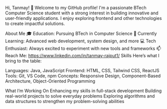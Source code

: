 Hi, Tanmay! 👋
Welcome to my GitHub profile! I'm a passionate BTech Computer Science student with a strong interest in building innovative and user-friendly applications. I enjoy exploring frontend and other technologies to create impactful solutions.

About Me
🎓 Education: Pursuing BTech in Computer Science
🌱 Currently Learning: Advanced web development, system design, and more
💻 Tech Enthusiast: Always excited to experiment with new tools and frameworks
📫 Reach Me: https://www.linkedin.com/in/tanmay-rajput1/ 
Skills
Here’s what I bring to the table:

Languages: Java, JavaScript
Frontend: HTML, CSS, Tailwind CSS, ReactJS
Tools: Git, VS Code, npm
Concepts: Responsive Design, Component-Based Architecture, Object-Oriented Programming

What I’m Working On
Enhancing my skills in full-stack development
Building real-world projects to solve everyday problems
Exploring algorithms and data structures to strengthen my problem-solving abilities
